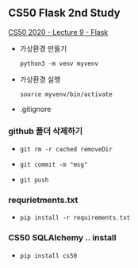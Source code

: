 ## CS50 Flask 2nd Study

[CS50 2020 - Lecture 9 - Flask](https://www.youtube.com/watch?v=x_c8pTW8ZUc&t=8372s)


- 가상환경 만들기 

    `python3 -m venv myvenv`


- 가상환경 실행

    `source myvenv/bin/activate`

- .gitignore


### github 폴더 삭제하기
- `git rm -r cached removeDir`

- `git commit -m "msg"`

- `git push`


### requrietments.txt 
- `pip install -r requirements.txt`

### CS50 SQLAlchemy ..  install
- `pip install cs50`
